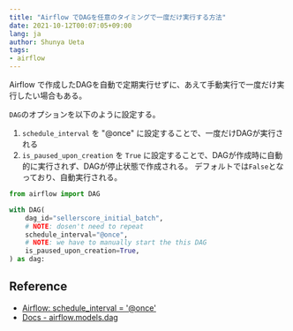 ```yaml
---
title: "Airflow でDAGを任意のタイミングで一度だけ実行する方法"
date: 2021-10-12T00:07:05+09:00
lang: ja
author: Shunya Ueta
tags:
- airflow
---
```


Airflow で作成したDAGを自動で定期実行せずに、あえて手動実行で一度だけ実行したい場合もある。

`DAG`のオプションを以下のように設定する。

1. `schedule_interval` を "@once" に設定することで、一度だけDAGが実行される
2. `is_paused_upon_creation` を `True` に設定することで、DAGが作成時に自動的に実行されず、DAGが停止状態で作成される。
デフォルトでは`False`となっており、自動実行される。

```python
from airflow import DAG

with DAG(
    dag_id="sellerscore_initial_batch",
    # NOTE: dosen't need to repeat
    schedule_interval="@once",
    # NOTE: we have to manually start the this DAG
    is_paused_upon_creation=True,
) as dag:
```


## Reference

- [Airflow: schedule_interval = '@once'](https://stackoverflow.com/questions/65742424/airflow-schedule-interval-once)
- [Docs - airflow.models.dag](https://airflow.apache.org/docs/apache-airflow/stable/_api/airflow/models/dag/index.html?highlight=is_paused#airflow.models.dag.DagModel.is_paused_at_creation)